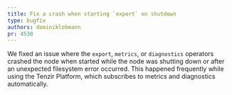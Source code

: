 ```yaml
---
title: Fix a crash when starting `export` on shutdown
type: bugfix
authors: dominiklohmann
pr: 4530
---
```


We fixed an issue where the `export`, `metrics`, or `diagnostics` operators
crashed the node when started while the node was shutting down or after an
unexpected filesystem error occurred. This happened frequently while using the
Tenzir Platform, which subscribes to metrics and diagnostics automatically.
